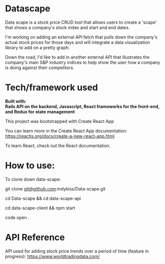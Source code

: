 # Datascape

Data scape is a stock price CRUD tool that allows users to create a 'scape' that shows a company's stock index and start and end dates. 

I'm working on adding an external API fetch that pulls down the company's actual stock prices for those days and will integrate a data visualization library to add on a pretty graph. 

Down the road, I'd like to add in another external API that illustrates the company's main S&P industry indices to help show the user how a company is doing against their competitors. 


# Tech/framework used

**Built with: <br>
Rails API on the backend, Javascript, React frameworks for the front-end, and Redux for state management**

This project was bootstrapped with Create React App

You can learn more in the Create React App documentation: https://reactjs.org/docs/create-a-new-react-app.html 

To learn React, check out the React documentation.


# How to use: 

To clone down data-scape: 

git clone git@github.com:indykiss/Data-scape.git

cd Data-scape && cd data-scape-api

cd data-scape-client && npm start

code open .

# API Reference 

API used for adding stock price trends over a period of time (feature in progress):
https://www.worldtradingdata.com/ 
